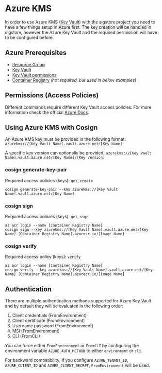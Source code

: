 # Azure KMS

In order to use Azure KMS ([Key Vault](https://docs.microsoft.com/en-us/azure/key-vault/general/basic-concepts)) with the sigstore project you need to have a few things setup in Azure first.
The key creation will be handled in sigstore, however the Azure Key Vault and the required permission will have to be configured before.

## Azure Prerequisites

- [Resource Group](https://docs.microsoft.com/en-us/azure/azure-resource-manager/management/manage-resource-groups-portal#what-is-a-resource-group)
- [Key Vault](https://docs.microsoft.com/en-us/azure/key-vault/general/basic-concepts)
- [Key Vault permissions](https://docs.microsoft.com/en-us/azure/key-vault/general/rbac-guide)
- [Container Registry](https://docs.microsoft.com/en-us/azure/container-registry/container-registry-intro) _(not required, but used in below examples)_

## Permissions (Access Policies)

Different commands require different Key Vault access policies. For more information check the official [Azure Docs](https://azure.microsoft.com/en-us/services/key-vault/).

## Using Azure KMS with Cosign

An Azure KMS key must be provided in the following format:
`azurekms://[Key Vault Name].vault.azure.net/[Key Name]`

A specific key version can optionally be provided:
`azurekms://[Key Vault Name].vault.azure.net/[Key Name]/[Key Version]`

### cosign generate-key-pair

Required access policies (keys): `get`, `create`

```shell
cosign generate-key-pair --kms azurekms://[Key Vault Name].vault.azure.net/[Key Name]
```

### cosign sign

Required access policies (keys): `get`, `sign`

```shell
az acr login --name [Container Registry Name]
cosign sign --key azurekms://[Key Vault Name].vault.azure.net/[Key Name] [Container Registry Name].azurecr.io/[Image Name]
```

### cosign verify

Required access policy (keys): `verify`

```shell
az acr login --name [Container Registry Name]
cosign verify --key azurekms://[Key Vault Name].vault.azure.net/[Key Name] [Container Registry Name].azurecr.io/[Image Name]
```

## Authentication

There are multiple authentication methods supported for Azure Key Vault and by default they will be evaluated in the following order:

1. Client credentials (FromEnvironment)
1. Client certificate (FromEnvironment)
1. Username password (FromEnvironment)
1. MSI (FromEnvironment)
1. CLI (FromCLI)

You can force either `FromEnvironment` or `FromCLI` by configuring the environment variable `AZURE_AUTH_METHOD` to either `environment` or `cli`.

For backward compatibility, if you configure `AZURE_TENANT_ID`, `AZURE_CLIENT_ID` and `AZURE_CLIENT_SECRET`, `FromEnvironment` will be used.
